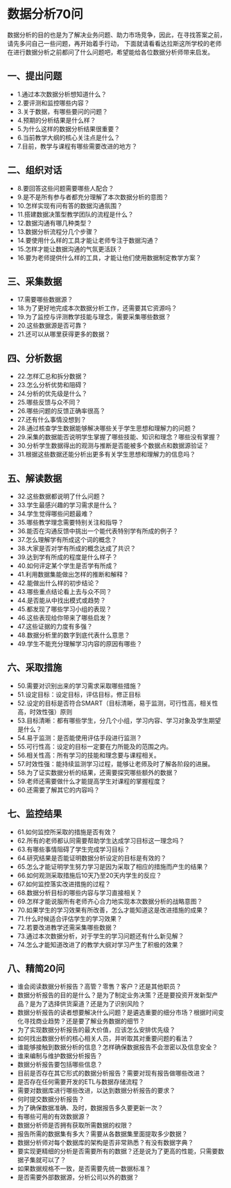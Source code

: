 
# 数据分析70问
数据分析的目的也是为了解决业务问题、助力市场竞争，因此，在寻找答案之前，请先多问自己一些问题，再开始着手行动，
下面就请看看达拉斯这所学校的老师在进行数据分析之前都问了什么问题吧，希望能给各位数据分析师带来启发。

## 一、提出问题
* 1.通过本次数据分析想知道什么？
* 2.要评测和监控哪些内容？
* 3.关于数据，有哪些要问的问题？
* 4.预期的分析结果是什么样？
* 5.为什么这样的数据分析结果很重要？
* 6.当前教学大纲的核心关注点是什么？
* 7.目前，教学与课程有哪些需要改进的地方？

## 二、组织对话
* 8.要回答这些问题需要哪些人配合？
* 9.是不是所有参与者都充分理解了本次数据分析的意图？
* 10.怎样实现有问有答的数据沟通氛围？
* 11.搭建数据决策型教学团队的流程是什么？
* 12.数据沟通有哪几种类型？
* 13.数据分析流程分几个步骤？
* 14.要使用什么样的工具才能让老师专注于数据沟通？
* 15.怎样才能让数据沟通的气氛更活跃？
* 16.要为老师提供什么样的工具，才能让他们使用数据制定教学方案？

## 三、采集数据
* 17.需要哪些数据源？
* 18.为了更好地完成本次数据分析工作，还需要其它资源吗？
* 19.为了监控与评测教学技能与理念，需要采集哪些数据？
* 20.这些数据源是否可靠？
* 21.还可以从哪里获得更多的数据？

## 四、分析数据
* 22.怎样汇总和拆分数据？
* 23.怎么分析优势和阻碍？
* 24.分析的优先级是什么？
* 25.哪些反馈与众不同？
* 26.哪些问题的反馈正确率很高？
* 27.还有什么事情没想到？
* 28.通过核查学生数据能够解决哪些关于学生思想和理解力的问题？
* 29.采集的数据能否说明学生掌握了哪些技能、知识和理念？哪些没有掌握？
* 30.分析学生数据得出的观测与推断是否能被多个数据点和数据源验证？
* 31.根据这些数据还能分析出更多有关学生思想和理解力的信息吗？

## 五、解读数据
* 32.这些数据都说明了什么问题？
* 33.学生最感兴趣的学习需求是什么？
* 34.学生觉得哪些问题最难？
* 35.哪些教学理念需要特别关注和指导？
* 36.能否在沟通反馈中挑出一个能代表特别学有所成的例子？
* 37.怎么理解学有所成这个词的概念？
* 38.大家是否对学有所成的概念达成了共识？
* 39.达到学有所成的程度是什么样子？
* 40.如何评定某个学生是否学有所成？
* 41.利用数据集能做出怎样的推断和解释？
* 42.能做出什么样的初步结论？
* 43.哪些重点结论看上去与众不同？
* 44.是否能从中找出模式或趋势？
* 45.都发现了哪些学习小组的表现？
* 46.这些表现给你带来了哪些启发？
* 47.这些证据的力度有多强？
* 48.数据分析里的数字到底代表什么意思？
* 49.学生不能充分理解学习内容的原因有哪些？

## 六、采取措施
* 50.需要对识别出来的学习需求采取哪些措施？
* 51.设定目标：设定目标，评估目标，修正目标
* 52.设定的目标是否符合SMART（目标清晰，易于监测，可行性高，相关性高，时效性强）原则
* 53.目标清晰：都有哪些学生，分几个小组，学习内容、学习对象及学生期望是什么？
* 54.易于监测：是否能使用评估手段进行监测？
* 55.可行性高：设定的目标一定要在力所能及的范围之内。
* 56.相关性高：所有学习的技能和理念要与课程相关。
* 57.时效性强：能持续监测学习过程，能够让老师及时了解各阶段的进展。
* 58.为了证实数据分析的结果，还需要探究哪些额外的数据？
* 59.老师还需要做什么才能提高学生对课程的掌握程度？
* 60.还需要了解其它的内容吗？

## 七、监控结果
* 61.如何监控所采取的措施是否有效？
* 62.所有的老师都认同需要帮助学生达成学习目标这一理念吗？
* 63.有哪些事情阻碍了学生完成学习目标？
* 64.研究结果是否能证明数据分析设定的目标是有效的？
* 65.怎么才能证明学生努力学习是因为采取了相应的措施而产生的结果？
* 66.如何观测采取措施后10天乃至20天内学生的反应？
* 67.如何监控落实改进措施的过程？
* 68.数据分析目标的哪些内容与学习直接相关？
* 69.怎样才能说服所有老师齐心合力地实现本次数据分析的战略意图？
* 70.如果学生的学习效果有所改善，怎么才能知道这是改进措施的成果？
* 71.什么时候适合评估学生的学习效果？
* 72.若要改进教学还需采集哪些数据？
* 73.通过本次数据分析，对于学生的学习问题还有什么新见解？
* 74.怎么才能知道改进了的教学大纲对学习产生了积极的效果？

## 八、精简20问
* 谁会阅读数据分析报告？高管？零售？客户？还是其他职员？
* 数据分析报告的目的是什么？是为了制定业务决策？还是要投资开发新型产品？是为了选择供货渠道？还是为了识别风险？
* 数据分析报告的读者想要解决什么问题？是遴选重要的细分市场？根据时间变化寻找商业趋势？还是要了解业务数据的细节？
* 为了实现数据分析报告的最大价值，应该怎么安排优先级？
* 如何找出数据分析的核心相关人员，并听取其对重要问题的看法？
* 谁能够接触到数据分析的信息？怎样确保数据报告不会泄密以及信息安全？
* 谁来编制与维护数据分析报告？
* 数据分析报告要包括哪些信息？
* 目前是否存在其它形式的数据分析报告？需要对现有报告做哪些改进？
* 是否存在任何需要开发的ETL与数据存储流程？
* 需要对数据库进行哪些改进，以达到数据分析报告的要求？
* 何时提交数据分析报告？
* 为了确保数据准确、及时，数据报告多久要更新一次？
* 有哪些可用的有效数据源？
* 数据分析师是否拥有获取所需数据的权限？
* 报告所需的数据集有多大？需要从各数据集里面提取多少数据？
* 数据分析师对每个数据库的架构是否非常熟悉？有没有数据字典？
* 要实现更精细的分析是否需要所有的数据？还是说为了更高的性能，只需要数据子集就可以了？
* 如果数据规格不一致，是否需要先统一数据标准？
* 是否需要外部数据源，分析公司以外的数据？
